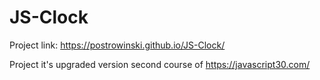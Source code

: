 # JS-Clock
Project link: https://postrowinski.github.io/JS-Clock/

Project it's upgraded version second course of https://javascript30.com/
